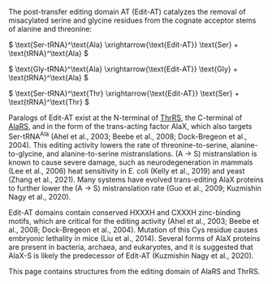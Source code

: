 

The post-transfer editing domain AT (Edit-AT) catalyzes the removal of misacylated serine and glycine residues from the cognate acceptor stems of alanine and threonine:


$ \text{Ser-tRNA}^\text{Ala} \xrightarrow{\text{Edit-AT}} \text{Ser} + \text{tRNA}^\text{Ala} $

$ \text{Gly-tRNA}^\text{Ala} \xrightarrow{\text{Edit-AT}} \text{Gly} + \text{tRNA}^\text{Ala} $

$ \text{Ser-tRNA}^\text{Thr} \xrightarrow{\text{Edit-AT}} \text{Ser} + \text{tRNA}^\text{Thr} $


Paralogs of Edit-AT exist at the N-terminal of [ThrRS](/class2/thr/), the C-terminal of [AlaRS](/class2/ala/), and in the form of the trans-acting factor AlaX, which also targets Ser-tRNA$^\text{Ala}$ (Ahel et al., 2003; Beebe et al., 2008; Dock-Bregeon et al., 2004). This editing activity lowers the rate of threonine-to-serine, alanine-to-glycine, and alanine-to-serine mistranslations. (A $\rightarrow$ S) mistranslation is known to cause severe damage, such as neurodegeneration in mammals (Lee et al., 2006) heat sensitivity in E. coli (Kelly et al., 2019) and yeast (Zhang et al., 2021). Many systems have evolved trans-editing AlaX proteins to further lower the (A $\rightarrow$ S) mistranslation rate (Guo et al., 2009; Kuzmishin Nagy et al., 2020). 

Edit-AT domains contain conserved HXXXH and CXXXH zinc-binding motifs, which are critical for the editing activity (Ahel et al., 2003; Beebe et al., 2008; Dock-Bregeon et al., 2004). Mutation of this Cys residue causes embryonic lethality in mice (Liu et al., 2014). Several forms of AlaX proteins are present in bacteria, archaea, and eukaryotes, and it is suggested that AlaX-S is likely the predecessor of Edit-AT (Kuzmishin Nagy et al., 2020). 


This page contains structures from the editing domain of AlaRS and ThrRS.
